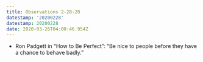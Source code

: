 ```yaml
---
title: Observations 2-28-20
datestamp: '20200228'
datestamp: 20200228
date: 2020-03-26T04:00:46.954Z
---
```

- Ron Padgett in “How to Be Perfect”: “Be nice to people before they have a chance to behave badly.”
